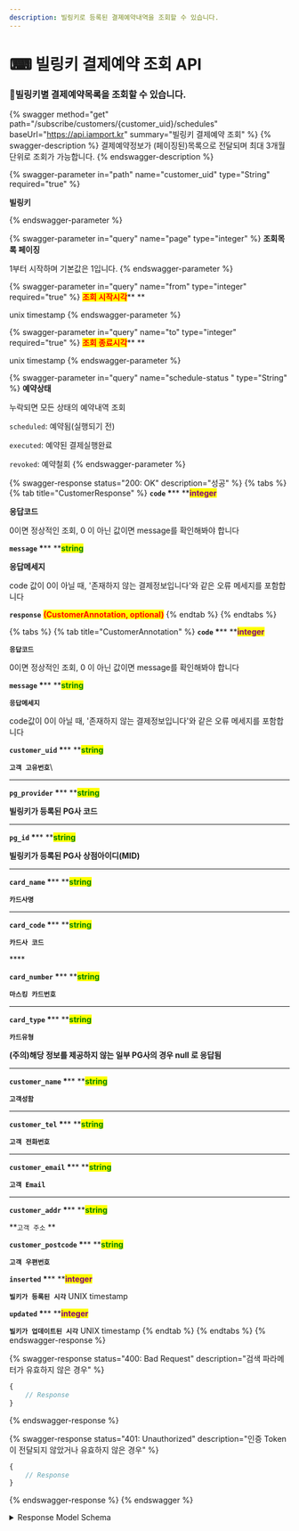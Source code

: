 ```yaml
---
description: 빌링키로 등록된 결졔예약내역을 조회할 수 있습니다.
---
```


# ⌨ 빌링키 결제예약 조회 API

### 빌링키별 결제예약목록을 조회할 수 있습니다.

{% swagger method="get" path="/subscribe/customers/{customer_uid}/schedules" baseUrl="https://api.iamport.kr" summary="빌링키 결제예약 조회" %}
{% swagger-description %}
결제예약정보가 (페이징된)목록으로 전달되며 최대 3개월 단위로 조회가 가능합니다.
{% endswagger-description %}

{% swagger-parameter in="path" name="customer_uid" type="String" required="true" %}
<mark style="color:red;">

**빌링키**

</mark>
{% endswagger-parameter %}

{% swagger-parameter in="query" name="page" type="integer" %}
**조회목록 페이징**

1부터 시작하며 기본값은 1입니다.
{% endswagger-parameter %}

{% swagger-parameter in="query" name="from" type="integer" required="true" %}
<mark style="color:red;">**조회 시작시각**</mark>** **&#x20;

unix timestamp
{% endswagger-parameter %}

{% swagger-parameter in="query" name="to" type="integer" required="true" %}
<mark style="color:red;">**조회 종료시각**</mark>** **&#x20;

unix timestamp
{% endswagger-parameter %}

{% swagger-parameter in="query" name="schedule-status	" type="String" %}
**예약상태**&#x20;

누락되면 모든 상태의 예약내역 조회

`scheduled`: 예약됨(실행되기 전)

`executed`: 예약된 결제실행완료

`revoked`: 예약철회
{% endswagger-parameter %}

{% swagger-response status="200: OK" description="성공" %}
{% tabs %}
{% tab title="CustomerResponse" %}
**`code`  **<mark style="color:red;">**\***</mark>** **<mark style="color:purple;">**integer**</mark>

**응답코드**

0이면 정상적인 조회, 0 이 아닌 값이면 message를 확인해봐야 합니다



**`message`  **<mark style="color:red;">**\***</mark>** **<mark style="color:green;">**string**</mark>

**응답메세지**

code 값이 0이 아닐 때, '존재하지 않는 결제정보입니다'와 같은 오류 메세지를 포함합니다



**`response`** <mark style="color:red;">**(CustomerAnnotation, optional)**</mark>
{% endtab %}
{% endtabs %}

{% tabs %}
{% tab title="CustomerAnnotation" %}
**`code`  **<mark style="color:red;">**\***</mark>**  **<mark style="color:purple;">**integer**</mark>

**`응답코드`**

0이면 정상적인 조회, 0 이 아닌 값이면 message를 확인해봐야 합니다



**`message`  **<mark style="color:red;">**\***</mark>**  **<mark style="color:green;">**string**</mark>

**`응답메세지`**

code값이 0이 아닐 때, '존재하지 않는 결제정보입니다'와 같은 오류 메세지를 포함합니다



**`customer_uid`  **<mark style="color:red;">**\***</mark>**  **<mark style="color:green;">**string**</mark>

**`고객 고유번호`**\
****

**`pg_provider`  **<mark style="color:red;">**\***</mark>** **<mark style="color:green;">**string**</mark>

**빌링키가 등록된 PG사 코드**

****

**`pg_id`  **<mark style="color:red;">**\***</mark>** **<mark style="color:green;">**string**</mark>

**빌링키가 등록된 PG사 상점아이디(MID)**

****

**`card_name`  **<mark style="color:red;">**\***</mark>**  **<mark style="color:green;">**string**</mark>

**`카드사명`**

****

**`card_code`  **<mark style="color:red;">**\***</mark>** **<mark style="color:green;">**string**</mark>

**`카드사 코드`**

&#x20;****&#x20;

**`card_number`  **<mark style="color:red;">**\***</mark>** **<mark style="color:green;">**string**</mark>

**`마스킹 카드번호`**

****

**`card_type`  **<mark style="color:red;">**\***</mark>** **<mark style="color:green;">**string**</mark>

**`카드유형`**

**(주의)해당 정보를 제공하지 않는 일부 PG사의 경우 null 로 응답됨**

****

**`customer_name`  **<mark style="color:red;">**\***</mark>** **<mark style="color:green;">**string**</mark>

**`고객성함`**

****

**`customer_tel`  **<mark style="color:red;">**\***</mark>**  **<mark style="color:green;">**string**</mark>

**`고객 전화번호`**

****

**`customer_email`  **<mark style="color:red;">**\***</mark>** **<mark style="color:green;">**string**</mark>

**`고객 Email`**

****

**`customer_addr`  **<mark style="color:red;">**\***</mark>** **<mark style="color:green;">**string**</mark>

**`고객 주소` **&#x20;

&#x20;

**`customer_postcode`  **<mark style="color:red;">**\***</mark>** **<mark style="color:green;">**string**</mark>

**`고객 우편번호`**



**`inserted`  **<mark style="color:red;">**\***</mark>** **<mark style="color:purple;">**integer**</mark>

**`빌키가 등록된 시각`** UNIX timestamp



**`updated`  **<mark style="color:red;">**\***</mark>** **<mark style="color:purple;">**integer**</mark>

**`빌키가 업데이트된 시각`** UNIX timestamp
{% endtab %}
{% endtabs %}
{% endswagger-response %}

{% swagger-response status="400: Bad Request" description="검색 파라메터가 유효하지 않은 경우" %}
```javascript
{
    // Response
}
```
{% endswagger-response %}

{% swagger-response status="401: Unauthorized" description="인증 Token이 전달되지 않았거나 유효하지 않은 경우" %}
```javascript
{
    // Response
}
```
{% endswagger-response %}
{% endswagger %}

<details>

<summary>Response Model Schema</summary>

```json
{
  "code": 0,
  "message": "string",
  "response": [
    {
      "customer_uid": "string",
      "merchant_uid": "string",
      "imp_uid": "string",
      "schedule_at": "0",
      "executed_at": "0",
      "revoked_at": "0",
      "amount": 0,
      "name": "string",
      "buyer_name": "string",
      "buyer_email": "string",
      "buyer_tel": "string",
      "buyer_addr": "string",
      "buyer_postcode": "string",
      "custom_data": "string",
      "schedule_status": "scheduled",
      "payment_status": "paid",
      "fail_reason": "string"
    }
  ]
}
```

</details>
